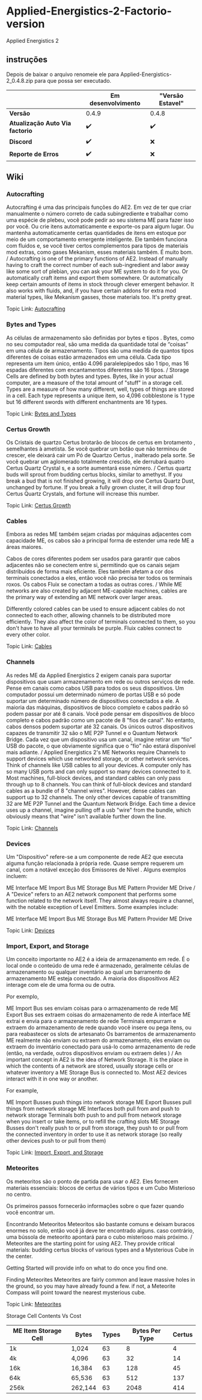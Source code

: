 # Applied-Energistics-2-Factorio-version
Applied Energistics 2

## instruções
Depois de baixar o arquivo renomeie ele para
Applied-Energistics-2_0.4.8.zip
para que possa ser executado.

|                                  | Em desenvolvimento   | "Versão Estavel"  |
|----------------------------------|----------------------|-------------------|
|                        **Versão**|                0.4.9 |              0.4.8|
| **Atualização Auto Via factorio**| :heavy_check_mark:   |:heavy_check_mark: |
|                       **Discord**| :heavy_check_mark:   |               :x: |
|              **Reporte de Erros**| :heavy_check_mark:   |               :x: |

## Wiki

### Autocrafting

Autocrafting é uma das principais funções do AE2. Em vez de ter que criar manualmente o número correto de cada subingrediente e trabalhar como uma espécie de plebeu, você pode pedir ao seu sistema ME para fazer isso por você. Ou crie itens automaticamente e exporte-os para algum lugar. Ou mantenha automaticamente certas quantidades de itens em estoque por meio de um comportamento emergente inteligente. Ele também funciona com fluidos e, se você tiver certos complementos para tipos de materiais mod extras, como gases Mekanism, esses materiais também. É muito bom.
/
Autocrafting is one of the primary functions of AE2. Instead of manually having to craft the correct number of each sub-ingredient and labor away like some sort of plebian, you can ask your ME system to do it for you. Or automatically craft items and export them somewhere. Or automatically keep certain amounts of items in stock through clever emergent behavior. It also works with fluids, and, if you have certain addons for extra mod material types, like Mekanism gasses, those materials too. It's pretty great.

Topic Link: [Autocrafting](https://guide.appliedenergistics.org/#/1.20.1/ae2:ae2-mechanics/autocrafting.md)

### Bytes and Types

As células de armazenamento são definidas por bytes e tipos . Bytes, como no seu computador real, são uma medida da quantidade total de “coisas” em uma célula de armazenamento. Tipos são uma medida de quantos tipos diferentes de coisas estão armazenados em uma célula. Cada tipo representa um item único, então 4.096 paralelepípedos são 1 tipo, mas 16 espadas diferentes com encantamentos diferentes são 16 tipos.
/
Storage Cells are defined by both bytes and types. Bytes, like in your actual computer, are a measure of the total amount of "stuff" in a storage cell. Types are a measure of how many different, well, types of things are stored in a cell. Each type represents a unique item, so 4,096 cobblestone is 1 type but 16 different swords with different enchantments are 16 types.

Topic Link: [Bytes and Types](https://guide.appliedenergistics.org/#/1.20.1/ae2:ae2-mechanics/bytes-and-types.md)

### Certus Growth

Os Cristais de quartzo Certus brotarão de blocos de certus em brotamento , semelhantes à ametista. Se você quebrar um botão que não terminou de crescer, ele deixará cair um Pó de Quartzo Certus , inalterado pela sorte. Se você quebrar um aglomerado totalmente crescido, ele derrubará quatro Certus Quartz Crystal s, e a sorte aumentará esse número.
/
Certus quartz buds will sprout from budding certus blocks, similar to amethyst. If you break a bud that is not finished growing, it will drop one Certus Quartz Dust, unchanged by fortune. If you break a fully grown cluster, it will drop four Certus Quartz Crystals, and fortune will increase this number.

Topic Link: [Certus Growth](https://guide.appliedenergistics.org/#/1.20.1/ae2:ae2-mechanics/certus-growth.md)

### Cables

Embora as redes ME também sejam criadas por máquinas adjacentes com capacidade ME, os cabos são a principal forma de estender uma rede ME a áreas maiores.

Cabos de cores diferentes podem ser usados ​​para garantir que cabos adjacentes não se conectem entre si, permitindo que os canais sejam distribuídos de forma mais eficiente. Eles também afetam a cor dos terminais conectados a eles, então você não precisa ter todos os terminais roxos. Os cabos Fluix se conectam a todas as outras cores.
/
While ME networks are also created by adjacent ME-capable machines, cables are the primary way of extending an ME network over larger areas.

Differently colored cables can be used to ensure adjacent cables do not connected to each other, allowing channels to be distributed more efficiently. They also affect the color of terminals connected to them, so you don't have to have all your terminals be purple. Fluix cables connect to every other color.

Topic Link: [Cables](https://guide.appliedenergistics.org/#/1.20.1/ae2:items-blocks-machines/cables.md)

### Channels

As redes ME da Applied Energistics 2 exigem canais para suportar dispositivos que usam armazenamento em rede ou outros serviços de rede. Pense em canais como cabos USB para todos os seus dispositivos. Um computador possui um determinado número de portas USB e só pode suportar um determinado número de dispositivos conectados a ele. A maioria das máquinas, dispositivos de bloco completo e cabos padrão só podem passar por até 8 canais. Você pode pensar em dispositivos de bloco completo e cabos padrão como um pacote de 8 "fios de canal". No entanto, cabos densos podem suportar até 32 canais. Os únicos outros dispositivos capazes de transmitir 32 são o ME P2P Tunnel e o Quantum Network Bridge. Cada vez que um dispositivo usa um canal, imagine retirar um “fio” USB do pacote, o que obviamente significa que o “fio” não estará disponível mais adiante.
/
Applied Energistics 2's ME Networks require Channels to support devices which use networked storage, or other network services. Think of channels like USB cables to all your devices. A computer only has so many USB ports and can only support so many devices connected to it. Most machines, full-block devices, and standard cables can only pass through up to 8 channels. You can think of full-block devices and standard cables as a bundle of 8 "channel wires". However, dense cables can support up to 32 channels. The only other devices capable of transmitting 32 are ME P2P Tunnel and the Quantum Network Bridge. Each time a device uses up a channel, imagine pulling off a usb "wire" from the bundle, which obviously means that "wire" isn't available further down the line.

Topic Link: [Channels](https://guide.appliedenergistics.org/#/1.20.1/ae2:ae2-mechanics/channels.md)

### Devices

Um "Dispositivo" refere-se a um componente de rede AE2 que executa alguma função relacionada à própria rede. Quase sempre requerem um canal, com a notável exceção dos Emissores de Nível .
Alguns exemplos incluem:

ME Interface
ME Import Bus
ME Storage Bus
ME Pattern Provider
ME Drive
/
A "Device" refers to an AE2 network component that performs some function related to the network itself. They almost always require a channel, with the notable exception of Level Emitters.
Some examples include:

ME Interface
ME Import Bus
ME Storage Bus
ME Pattern Provider
ME Drive

Topic Link: [Devices](https://guide.appliedenergistics.org/#/1.20.1/ae2:ae2-mechanics/devices.md)

### Import, Export, and Storage

Um conceito importante no AE2 é a ideia de armazenamento em rede. É o local onde o conteúdo de uma rede é armazenado, geralmente células de armazenamento ou qualquer inventário ao qual um barramento de armazenamento ME esteja conectado. A maioria dos dispositivos AE2 interage com ele de uma forma ou de outra.

Por exemplo,

ME Import Bus ses enviam coisas para o armazenamento de rede
ME Export Bus ses extraem coisas do armazenamento de rede
A interface ME extrai e envia para o armazenamento de rede
Terminais empurram e extraem do armazenamento de rede quando você insere ou pega itens, ou para reabastecer os slots de artesanato
Os barramentos de armazenamento ME realmente não enviam ou extraem do armazenamento, eles enviam ou extraem do inventário conectado para usá-lo como armazenamento de rede (então, na verdade, outros dispositivos enviam ou extraem deles )
/
An important concept in AE2 is the idea of Network Storage. It is the place in which the contents of a network are stored, usually storage cells or whatever inventory a ME Storage Bus is connected to. Most AE2 devices interact with it in one way or another.

For example,

ME Import Busses push things into network storage
ME Export Busses pull things from network storage
ME Interfaces both pull from and push to network storage
Terminals both push to and pull from network storage when you insert or take items, or to refill the crafting slots
ME Storage Busses don't really push to or pull from storage, they push to or pull from the connected inventory in order to use it as network storage (so really other devices push to or pull from them)

Topic Link: [Import, Export, and Storage](https://guide.appliedenergistics.org/#/1.20.1/ae2:ae2-mechanics/import-export-storage.md)

### Meteorites
Os meteoritos são o ponto de partida para usar o AE2. Eles fornecem materiais essenciais: blocos de certus de vários tipos e um Cubo Misterioso no centro.

Os primeiros passos fornecerão informações sobre o que fazer quando você encontrar um.

Encontrando Meteoritos
Meteoritos são bastante comuns e deixam buracos enormes no solo, então você já deve ter encontrado alguns. caso contrário, uma bússola de meteorito apontará para o cubo misterioso mais próximo.
/
Meteorites are the starting point for using AE2. They provide critical materials: budding certus blocks of various types and a Mysterious Cube in the center.

Getting Started will provide info on what to do once you find one.

Finding Meteorites
Meteorites are fairly common and leave massive holes in the ground, so you may have already found a few. if not, a Meteorite Compass will point toward the nearest mysterious cube.

Topic Link: [Meteorites](https://guide.appliedenergistics.org/#/1.20.1/ae2:ae2-mechanics/meteorites.md)


Storage Cell Contents Vs Cost

| ME Item Storage Cell |Bytes   |Types |Bytes Per Type |Certus |
|----------------------|--------|------|---------------|-------|
|1k 	                 |1,024	  |63    |8              |4      |
|4k                    |4,096	  |63    |32             |14     |
|16k                   |16,384  |63    |128            |45     |	
|64k                   |65,536  |63    |512            |137    |
|256k                  |262,144 |63    |2048           |414    |

